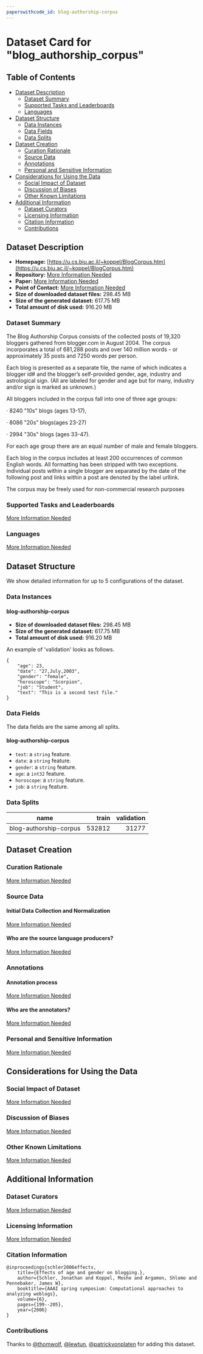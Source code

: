 ```yaml
---
paperswithcode_id: blog-authorship-corpus
---
```


# Dataset Card for "blog_authorship_corpus"

## Table of Contents
- [Dataset Description](#dataset-description)
  - [Dataset Summary](#dataset-summary)
  - [Supported Tasks and Leaderboards](#supported-tasks-and-leaderboards)
  - [Languages](#languages)
- [Dataset Structure](#dataset-structure)
  - [Data Instances](#data-instances)
  - [Data Fields](#data-fields)
  - [Data Splits](#data-splits)
- [Dataset Creation](#dataset-creation)
  - [Curation Rationale](#curation-rationale)
  - [Source Data](#source-data)
  - [Annotations](#annotations)
  - [Personal and Sensitive Information](#personal-and-sensitive-information)
- [Considerations for Using the Data](#considerations-for-using-the-data)
  - [Social Impact of Dataset](#social-impact-of-dataset)
  - [Discussion of Biases](#discussion-of-biases)
  - [Other Known Limitations](#other-known-limitations)
- [Additional Information](#additional-information)
  - [Dataset Curators](#dataset-curators)
  - [Licensing Information](#licensing-information)
  - [Citation Information](#citation-information)
  - [Contributions](#contributions)

## Dataset Description

- **Homepage:** [https://u.cs.biu.ac.il/~koppel/BlogCorpus.htm](https://u.cs.biu.ac.il/~koppel/BlogCorpus.htm)
- **Repository:** [More Information Needed](https://github.com/huggingface/datasets/blob/master/CONTRIBUTING.md#how-to-contribute-to-the-dataset-cards)
- **Paper:** [More Information Needed](https://github.com/huggingface/datasets/blob/master/CONTRIBUTING.md#how-to-contribute-to-the-dataset-cards)
- **Point of Contact:** [More Information Needed](https://github.com/huggingface/datasets/blob/master/CONTRIBUTING.md#how-to-contribute-to-the-dataset-cards)
- **Size of downloaded dataset files:** 298.45 MB
- **Size of the generated dataset:** 617.75 MB
- **Total amount of disk used:** 916.20 MB

### Dataset Summary

The Blog Authorship Corpus consists of the collected posts of 19,320 bloggers gathered from blogger.com in August 2004. The corpus incorporates a total of 681,288 posts and over 140 million words - or approximately 35 posts and 7250 words per person.

Each blog is presented as a separate file, the name of which indicates a blogger id# and the blogger’s self-provided gender, age, industry and astrological sign. (All are labeled for gender and age but for many, industry and/or sign is marked as unknown.)

All bloggers included in the corpus fall into one of three age groups:

·          8240 "10s" blogs (ages 13-17),

·          8086 "20s" blogs(ages 23-27)

·          2994 "30s" blogs (ages 33-47).

For each age group there are an equal number of male and female bloggers.

Each blog in the corpus includes at least 200 occurrences of common English words. All formatting has been stripped with two exceptions. Individual posts within a single blogger are separated by the date of the following post and links within a post are denoted by the label urllink.

The corpus may be freely used for non-commercial research purposes

### Supported Tasks and Leaderboards

[More Information Needed](https://github.com/huggingface/datasets/blob/master/CONTRIBUTING.md#how-to-contribute-to-the-dataset-cards)

### Languages

[More Information Needed](https://github.com/huggingface/datasets/blob/master/CONTRIBUTING.md#how-to-contribute-to-the-dataset-cards)

## Dataset Structure

We show detailed information for up to 5 configurations of the dataset.

### Data Instances

#### blog-authorship-corpus

- **Size of downloaded dataset files:** 298.45 MB
- **Size of the generated dataset:** 617.75 MB
- **Total amount of disk used:** 916.20 MB

An example of 'validation' looks as follows.
```
{
    "age": 23,
    "date": "27,July,2003",
    "gender": "female",
    "horoscope": "Scorpion",
    "job": "Student",
    "text": "This is a second test file."
}
```

### Data Fields

The data fields are the same among all splits.

#### blog-authorship-corpus
- `text`: a `string` feature.
- `date`: a `string` feature.
- `gender`: a `string` feature.
- `age`: a `int32` feature.
- `horoscope`: a `string` feature.
- `job`: a `string` feature.

### Data Splits

|         name         |train |validation|
|----------------------|-----:|---------:|
|blog-authorship-corpus|532812|     31277|

## Dataset Creation

### Curation Rationale

[More Information Needed](https://github.com/huggingface/datasets/blob/master/CONTRIBUTING.md#how-to-contribute-to-the-dataset-cards)

### Source Data

#### Initial Data Collection and Normalization

[More Information Needed](https://github.com/huggingface/datasets/blob/master/CONTRIBUTING.md#how-to-contribute-to-the-dataset-cards)

#### Who are the source language producers?

[More Information Needed](https://github.com/huggingface/datasets/blob/master/CONTRIBUTING.md#how-to-contribute-to-the-dataset-cards)

### Annotations

#### Annotation process

[More Information Needed](https://github.com/huggingface/datasets/blob/master/CONTRIBUTING.md#how-to-contribute-to-the-dataset-cards)

#### Who are the annotators?

[More Information Needed](https://github.com/huggingface/datasets/blob/master/CONTRIBUTING.md#how-to-contribute-to-the-dataset-cards)

### Personal and Sensitive Information

[More Information Needed](https://github.com/huggingface/datasets/blob/master/CONTRIBUTING.md#how-to-contribute-to-the-dataset-cards)

## Considerations for Using the Data

### Social Impact of Dataset

[More Information Needed](https://github.com/huggingface/datasets/blob/master/CONTRIBUTING.md#how-to-contribute-to-the-dataset-cards)

### Discussion of Biases

[More Information Needed](https://github.com/huggingface/datasets/blob/master/CONTRIBUTING.md#how-to-contribute-to-the-dataset-cards)

### Other Known Limitations

[More Information Needed](https://github.com/huggingface/datasets/blob/master/CONTRIBUTING.md#how-to-contribute-to-the-dataset-cards)

## Additional Information

### Dataset Curators

[More Information Needed](https://github.com/huggingface/datasets/blob/master/CONTRIBUTING.md#how-to-contribute-to-the-dataset-cards)

### Licensing Information

[More Information Needed](https://github.com/huggingface/datasets/blob/master/CONTRIBUTING.md#how-to-contribute-to-the-dataset-cards)

### Citation Information

```
@inproceedings{schler2006effects,
    title={Effects of age and gender on blogging.},
    author={Schler, Jonathan and Koppel, Moshe and Argamon, Shlomo and Pennebaker, James W},
    booktitle={AAAI spring symposium: Computational approaches to analyzing weblogs},
    volume={6},
    pages={199--205},
    year={2006}
}

```


### Contributions

Thanks to [@thomwolf](https://github.com/thomwolf), [@lewtun](https://github.com/lewtun), [@patrickvonplaten](https://github.com/patrickvonplaten) for adding this dataset.